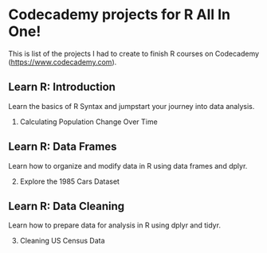 # Codecademy projects for R All In One!

This is list of the projects I had to create to finish R courses on Codecademy (https://www.codecademy.com).

## Learn R: Introduction

Learn the basics of R Syntax and jumpstart your journey into data analysis.

1. Calculating Population Change Over Time

## Learn R: Data Frames

Learn how to organize and modify data in R using data frames and dplyr.

2. Explore the 1985 Cars Dataset


## Learn R: Data Cleaning

Learn how to prepare data for analysis in R using dplyr and tidyr.

3. Cleaning US Census Data
